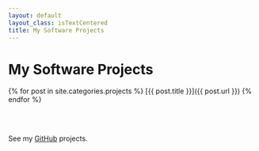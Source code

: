 ```yaml
---
layout: default
layout_class: isTextCentered
title: My Software Projects
---
```


# My Software Projects

{% for post in site.categories.projects %}
  [{{ post.title }}]({{ post.url }})
{% endfor %}

<br>
<br>

See my [GitHub](//github.com/evgenyneu) projects.

<br>